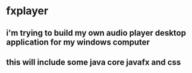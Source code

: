 # fxplayer
## i'm trying to build my own audio player desktop application for my windows computer
## this will include some java core javafx and css
